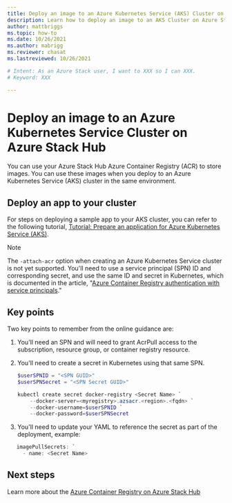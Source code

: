 ```yaml
---
title: Deploy an image to an Azure Kubernetes Service (AKS) Cluster on Azure Stack Hub 
description: Learn how to deploy an image to an AKS Cluster on Azure Stack Hub.
author: mattbriggs
ms.topic: how-to
ms.date: 10/26/2021
ms.author: mabrigg
ms.reviewer: chasat
ms.lastreviewed: 10/26/2021

# Intent: As an Azure Stack user, I want to XXX so I can XXX.
# Keyword: XXX

---
```


# Deploy an image to an Azure Kubernetes Service Cluster on Azure Stack Hub

You can use your Azure Stack Hub Azure Container Registry (ACR) to store images. You can use these images when you deploy to an Azure Kubernetes Service (AKS) cluster in the same environment.

## Deploy an app to your cluster

For steps on deploying a sample app to your AKS cluster, you can refer to the following tutorial, [Tutorial: Prepare an application for Azure Kubernetes Service (AKS)](/azure/aks/tutorial-kubernetes-prepare-app).

> [!NOTE]  
> The `-attach-acr` option when creating an Azure Kubernetes Service cluster is not yet supported. 
> You'll need to use a service principal (SPN) ID and corresponding secret, and use the same ID 
> and secret in Kubernetes, which is documented in the article, 
> "[Azure Container Registry authentication with service principals](/azure/container-registry/container-registry-auth-service-principal)."

## Key points

Two key points to remember from the online guidance are:

1. You'll need an SPN and will need to grant AcrPull access to the subscription, resource group, or container registry resource.
2. You'll need to create a secret in Kubernetes using that same SPN.

    ```powershell  
    $userSPNID = "<SPN GUID>"
    $userSPNSecret = "<SPN Secret GUID>"

    kubectl create secret docker-registry <Secret Name> `
        --docker-server=<myregistry>.azsacr.<region>.<fqdn> `
        --docker-username=$userSPNID `
        --docker-password=$userSPNSecret
    ```

1.  You'll need to update your YAML to reference the secret as part of the deployment, example:

```powershell  
   imagePullSecrets: `
     - name: <Secret Name>
```
## Next steps

Learn more about the [Azure Container Registry on Azure Stack Hub](container-registry-overview.md)
